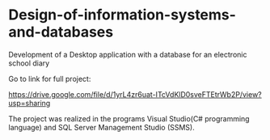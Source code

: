 # Design-of-information-systems-and-databases
Development of a Desktop application with a database for an electronic school diary

Go to link for full project:

https://drive.google.com/file/d/1yrL4zr6uat-ITcVdKlD0sveFTEtrWb2P/view?usp=sharing

The project was realized in the programs Visual Studio(C# programming language) and SQL Server Management Studio (SSMS).
